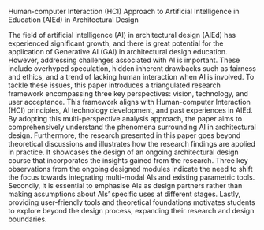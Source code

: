 Human-computer Interaction (HCI) Approach to Artificial Intelligence in Education (AIEd) in Architectural Design

The field of artificial intelligence (AI) in architectural design (AIEd) has experienced significant growth, and there is great potential for the application of Generative AI (GAI) in architectural design education. However, addressing challenges associated with AI is important. These include overhyped speculation, hidden inherent drawbacks such as fairness and ethics, and a trend of lacking human interaction when AI is involved. To tackle these issues, this paper introduces a triangulated research framework encompassing three key perspectives: vision, technology, and user acceptance. This framework aligns with Human-computer Interaction (HCI) principles, AI technology development, and past experiences in AIEd. By adopting this multi-perspective analysis approach, the paper aims to comprehensively understand the phenomena surrounding AI in architectural design. Furthermore, the research presented in this paper goes beyond theoretical discussions and illustrates how the research findings are applied in practice. It showcases the design of an ongoing architectural design course that incorporates the insights gained from the research. Three key observations from the ongoing designed modules indicate the need to shift the focus towards integrating multi-modal AIs and existing parametric tools. Secondly, it is essential to emphasise AIs as design partners rather than making assumptions about AIs’ specific uses at different stages. Lastly, providing user-friendly tools and theoretical foundations motivates students to explore beyond the design process, expanding their research and design boundaries.
